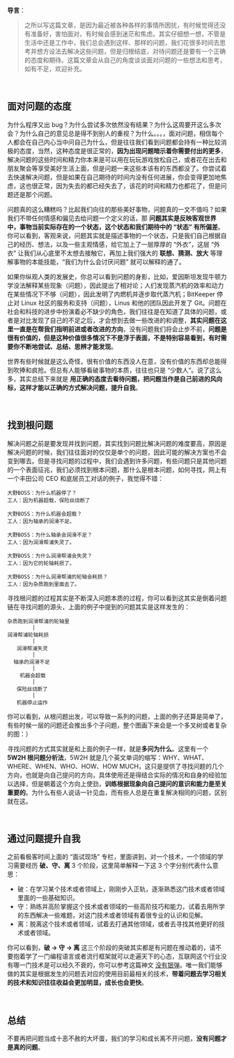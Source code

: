 **导言**：
> 之所以写这篇文章，是因为最近被各种各样的事情所困扰，有时候觉得还没有准备好，害怕面对，有时候会感到迷茫和焦虑。其实仔细想一想，不管是生活中还是工作中，我们总会遇到这样、那样的问题，我们花很多时间去思考并想方设法去解决这些问题，但是归根结底，对待问题还是要有一个正确的态度和期待。这篇文章会从自己的角度谈谈面对问题的一些想法和思考，如有不足，欢迎补充。

<br>

## 面对问题的态度

为什么程序又出 bug？为什么尝试多次依然没有结果？为什么这周要开这么多次会？为什么自己的意见总是得不到别人的重视？为什么。。。，面对问题，相信每个人都会在自己内心当中问自己为什么，但是往往我们看到问题都会持有一种比较消极的态度，当然，这种态度是很正常的，**因为出现问题暗示着你需要付出的更多**，解决问题的这些时间和精力你本来是可以用在玩玩游戏放松自己，或者花在出去和朋友聚会等享受美好生活上面，但是问题一来这些本该有的东西都没了。你尝试着去快速解决问题，但是如果在自己期待的时间内没有任何进展，你会变得更加地焦虑，这也很正常，因为失去的都已经失去了，该花的时间和精力也都花了，但是问题还是那个问题。

问题真的这么糟糕吗？比起我们向往的那些美好事物，问题真的一文不值吗？如果我们不带任何情感和偏见去给问题一个定义的话，那 **问题其实是反映客观世界中，事物当前实际存在的一个状态，这个状态和我们期待中的 “状态” 有所偏差**。你可以看到，客观来说，问题其实就是描述事物的一个状态，只是我们自己根据自己的经历、想法，以及一些主观情感，给它加上了一层厚厚的 “外衣”，这层 “外衣” 让我们从心底里不太想去接触它，再加上我们强大的 **联想、猜测、放大** 等理解事物的本能技能，“我们为什么会讨厌问题” 就可以解释的通了。

如果你纵观人类的发展史，你总可以看到问题的身影，比如，爱因斯坦发现牛顿力学没法解释某些现象（问题），因此提出了相对论；人们发现蒸汽机的效率和动力在某些情况下不够（问题），因此发明了内燃机并逐步取代蒸汽机；BitKeeper 停止对 Linux 社区的服务和支持（问题），Linus 和他的团队因此开发了 Git。问题在社会和科技的进步中扮演着必不缺少的角色，我们往往是在知道了具体的问题，或者是对比发现了自己的不足之后，才会想到去做一些改进的和调整，**其实问题在这里一直是在帮我们指明前进或者改进的方向**，没有问题我们将会止步不前，**问题是很有价值的，但是这种价值很多情况下不是浮于表面，不是特别容易看到，有时需要你不断地尝试、总结、思辨才能发现**。

世界有些时候就是这么奇怪，很有价值的东西没人在意，没有价值的东西却总能得到吹捧和疯抢。但总有人能够看破事物的本质，往往也只是 “少数人”。说了这么多，其实总结下来就是 **用正确的态度去看待问题，把问题当作是自己前进的风向标，这样才能以正确的方式解决问题，提升自我**。

<br>

## 找到根问题

解决问题之前是要发现并找到问题，其实找到问题比解决问题的难度要高，原因是解决问题的时候，我们往往面对的仅仅是单个的问题，因此可能的解决方案也不会变到哪去。但是寻找问题的过程中，我们会遇到许多问题，有些问题只是其他问题的一个表面征兆，我们必须找到根本问题，那什么是根本问题，如何寻找，网上有一个丰田公司 CEO 和底层员工对话的例子，我觉得不错：
```
大野BOSS：为什么机器停了？
工人：因为机器超载，保险丝烧断了

大野BOSS：为什么机器会超载？
工人：因为轴承的润滑不足。

大野BOSS：为什么轴承会润滑不足？
工人：因为润滑帮浦失灵了。

大野BOSS：为什么润滑帮浦会失灵？
工人：因为它的轮轴耗损了。

大野BOSS：为什么润滑帮浦的轮轴会耗损？
工人：因为杂质跑到里面去了。
```
寻找根问题的过程其实是不断深入问题本质的过程，你可以看到这其实是倒着问题链在寻找问题的源头，上面的例子中提到的问题其实是这样发生的：
```
杂质跑到润滑帮浦的轮轴里 
        |
润滑帮浦轮轴耗损
        |
   润滑帮浦失灵
        |
  轴承的润滑不足
        |
    机器会超载
        |
   保险丝烧断了
        |
   机器停止运作
```
你可以看到，从根问题出发，可以导致一系列的问题，上面的例子还算是简单了，有些时候一层的问题还会推出多个子问题，整个图画下来会是一个多叉树或者复杂的图：）

寻找问题的方式其实就是和上面的例子一样，就是**多问为什么**。这里有一个 **5W2H 根问题分析法**，5W2H 就是几个英文单词的缩写：WHY、WHAT、WHERE、WHEN、WHO、HOW、HOW MUCH，这只是提供了寻找问题的几个方向，也就是向自己提问的方向，具体使用还是得结合实际的情况和自身的经验加以选择，但是朝着这个方向上使劲，**训练根据现象向自己提问的意识和能力是至关重要的**。为什么有些人说话一针见血，而有些人总是在重复解决相同的问题，区别就在这。

<br>

## 通过问题提升自我

之前看极客时间上面的 “面试现场” 专栏，里面讲到，对一个技术，一个领域的学习需要经历 **破、守、离** 3 个阶段，这里简单解释一下这 3 个字分别代表什么意思：

* 破：在学习某个技术或者领域上，刚刚步入正轨，逐渐熟悉这门技术或者领域里面的一些基础知识。
* 守：熟练并高阶掌握这个技术或者领域的一些高阶技巧和能力，试着去用所学的东西解决一些难题，对这门技术或者领域有着很专业的认识和见解。
* 离：脱离这个技术或者领域，试着去打通其他领域，或者去寻找其他更好的技术或者领域。

你可以看到，**破 -> 守 -> 离** 这三个阶段的突破其实都是有问题在推动着的，请不要抱着学了一门编程语言或者流行框架就可以走遍天下的心态，互联网这个行业没有哪一门技术是可以经久不衰的，你可以参考这篇神文 [没有银弹](https://www.cgl.ucsf.edu/Outreach/pc204/NoSilverBullet.html)。唯一我们能够做的其实是根据发生的问题去对应的使用目前最相关的技术，**带着问题去学习相关的技术和知识往往收益会更加明显，成长也会更快**。

<br>

## 总结

不要再把问题当成十恶不赦的大坏蛋，我们的学习和成长离不开问题，**没有问题才是真的问题**。
